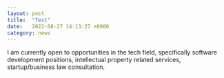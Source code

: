 ```yaml
---
layout: post
title:  "Test"
date:   2022-08-27 14:13:27 +0000
category: news
---
```

I am currently open to opportunities in the tech field, specifically software development positions, intellectual property related services, startup/business law consultation. 
